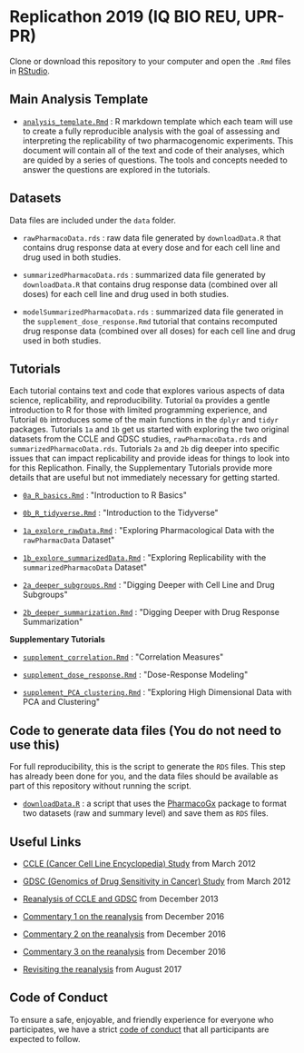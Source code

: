 # Replicathon 2019 (IQ BIO REU, UPR-PR)

Clone or download this repository to your computer and open the `.Rmd` files in [RStudio](https://rstudio.com/).

## Main Analysis Template

* [`analysis_template.Rmd`](analysis_template.Rmd) : R markdown template which each team will use to create a fully reproducible analysis with the goal of assessing and interpreting the replicability of two pharmacogenomic experiments. This document will contain all of the text and code of their analyses, which are quided by a series of questions. The tools and concepts needed to answer the questions are explored in the tutorials.

## Datasets

Data files are included under the `data` folder.

* `rawPharmacoData.rds` : raw data file generated by `downloadData.R` that contains drug response data at every dose and for each cell line and drug used in both studies. 

* `summarizedPharmacoData.rds` : summarized data file generated by `downloadData.R` that contains drug response data (combined over all doses) for each cell line and drug used in both studies.

* `modelSummarizedPharmacoData.rds` : summarized data file generated in the `supplement_dose_response.Rmd` tutorial that contains recomputed drug response data (combined over all doses) for each cell line and drug used in both studies.

## Tutorials

Each tutorial contains text and code that explores various aspects of data science, replicability, and reproducibility. Tutorial `0a` provides a gentle introduction to R for those with limited programming experience, and Tutorial `0b` introduces some of the main functions in the `dplyr` and `tidyr` packages. Tutorials `1a` and `1b` get us started with exploring the two original datasets from the CCLE and GDSC studies, `rawPharmacoData.rds` and `summarizedPharmacoData.rds`. Tutorials `2a` and `2b` dig deeper into specific issues that can impact replicability and provide ideas for things to look into for this Replicathon. Finally, the Supplementary Tutorials provide more details that are useful but not immediately necessary for getting started.

* [`0a_R_basics.Rmd`](tutorials/0a_R_basics.Rmd) : "Introduction to R Basics"

* [`0b_R_tidyverse.Rmd`](tutorials/0b_R_tidyverse.Rmd) : "Introduction to the Tidyverse"

* [`1a_explore_rawData.Rmd`](tutorials/1a_explore_rawData.Rmd) : "Exploring Pharmacological Data with the `rawPharmacData` Dataset"

* [`1b_explore_summarizedData.Rmd`](tutorials/1b_explore_summarizedData.Rmd) : "Exploring Replicability with the `summarizedPharmacoData` Dataset"

* [`2a_deeper_subgroups.Rmd`](tutorials/2a_deeper_subgroups.Rmd) : "Digging Deeper with Cell Line and Drug Subgroups"

* [`2b_deeper_summarization.Rmd`](tutorials/2b_deeper_summarization.Rmd) : "Digging Deeper with Drug Response Summarization"

**Supplementary Tutorials**

* [`supplement_correlation.Rmd`](tutorials/supplement_correlation.Rmd) : "Correlation Measures"

* [`supplement_dose_response.Rmd`](tutorials/supplement_dose_response.Rmd) : "Dose-Response Modeling"

* [`supplement_PCA_clustering.Rmd`](tutorials/supplement_PCA_clustering.Rmd) : "Exploring High Dimensional Data with PCA and Clustering"

## Code to generate data files (You do not need to use this)

For full reproducibility, this is the script to generate the `RDS` files. This step has already been done for you, and the data files should be available as part of this repository without running the script.

* [`downloadData.R`](downloadData.R) : a script that uses the [PharmacoGx](http://bioconductor.org/packages/PharmacoGx/) package to format two datasets (raw and summary level) and save them as `RDS` files. 

## Useful Links

* [CCLE (Cancer Cell Line Encyclopedia) Study](https://www.ncbi.nlm.nih.gov/pubmed/22460905) from March 2012

* [GDSC (Genomics of Drug Sensitivity in Cancer) Study](https://www.ncbi.nlm.nih.gov/pubmed/22460902) from March 2012

* [Reanalysis of CCLE and GDSC](https://www.ncbi.nlm.nih.gov/pubmed/24284626) from December 2013

* [Commentary 1 on the reanalysis](https://www.ncbi.nlm.nih.gov/pubmed/27905415) from December 2016

* [Commentary 2 on the reanalysis](https://www.ncbi.nlm.nih.gov/pubmed/27905421) from December 2016

* [Commentary 3 on the reanalysis](https://www.ncbi.nlm.nih.gov/pubmed/27905419) from December 2016

* [Revisiting the reanalysis](https://www.ncbi.nlm.nih.gov/pubmed/28928933) from August 2017

## Code of Conduct

To ensure a safe, enjoyable, and friendly experience for everyone who participates, we have a strict [code of conduct](code_of_conduct.md) that all participants are expected to follow.


